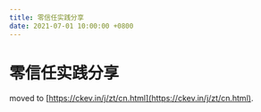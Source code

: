 ```yaml
---
title: 零信任实践分享
date: 2021-07-01 10:00:00 +0800
---
```


# 零信任实践分享

moved to [https://ckev.in/j/zt/cn.html](https://ckev.in/j/zt/cn.html).

